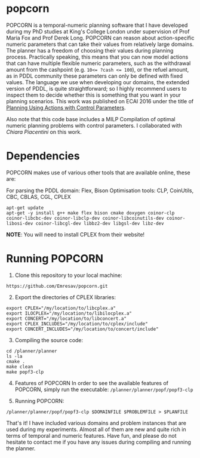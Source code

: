 # popcorn

POPCORN is a temporal-numeric planning software that I have developed during my PhD studies at King's College London under supervision of Prof Maria Fox and Prof Derek Long. POPCORN can reason about action-specific numeric parameters that can take their values from relatively large domains. The planner has a freedom of choosing their values during planning process. Practically speaking, this means that you can now model actions that can have multiple flexible numeric parameters, such as the withdrawal amount from the cashpoint (e.g. `10<= ?cash <= 100`), or the refuel amount, as in PDDL community these parameters can only be defined with fixed values. The language we use when developing our domains, the extended version of PDDL, is quite straightforward; so I highly recommend users to inspect them to decide whether this is something that you want in your planning scenarios. This work was published on ECAI 2016 under the title of [Planning Using Actions with Control Parameters](https://kclpure.kcl.ac.uk/portal/files/56331945/FAIA285_1185.pdf). 

Also note that this code base includes a MILP Compilation of optimal numeric planning problems with control parameters. I collaborated with *Chiara Piacentini* on this work. 

# Dependencies
POPCORN makes use of various other tools that are available online, these are:

For parsing the PDDL domain: Flex, Bison 
Optimisation tools: CLP, CoinUtils, CBC, CBLAS, CGL, CPLEX

```
apt-get update
apt-get -y install g++ make flex bison cmake doxygen coinor-clp coinor-libcbc-dev coinor-libclp-dev coinor-libcoinutils-dev coinor-libosi-dev coinor-libcgl-dev libbz2-dev libgsl-dev libz-dev
```
**NOTE**: You will need to install CPLEX from their website!

# Running POPCORN

1. Clone this repository to your local machine: 

```
https://github.com/Emresav/popcorn.git
```

2. Export the directories of CPLEX libraries:

```
export CPLEX="/my/location/to/libcplex.a"
export ILOCPLEX="/my/location/to/libilocplex.a"
export CONCERT="/my/location/to/libconcert.a"
export CPLEX_INCLUDES="/my/location/to/cplex/include"
export CONCERT_INCLUDES="/my/location/to/concert/include"
```

3. Compiling the source code:

```
cd /planner/planner
ls -la
cmake .
make clean
make popf3-clp
```

4. Features of POPCORN
In order to see the available features of POPCORN, simply run the executable: `/planner/planner/popf/popf3-clp`

5. Running POPCORN:
```
/planner/planner/popf/popf3-clp $DOMAINFILE $PROBLEMFILE > $PLANFILE
```

That's it! I have included various domains and problem instances that are used during my experiments. Almost all of them are new and quite rich in terms of temporal and numeric features. Have fun, and please do not hesitate to contact me if you have any issues during compiling and running the planner.  
